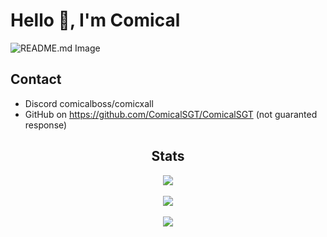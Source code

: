 # Hello 👋, I'm Comical
![README.md Image](https://github.com/ComicalSGT/ComicalSGT/assets/151361634/48e8396b-dc94-4c7c-b780-c7cb3884b70b)
## Contact
- Discord comicalboss/comicxall
- GitHub on https://github.com/ComicalSGT/ComicalSGT (not guaranted response)

<h2 align="center">Stats</h2>

<p align="center">
  <img align="center" src="https://github-readme-stats.vercel.app/api?username=ComicalSGT&show_icons=true&theme=transparent&include_all_commits=true">
  <br><br>
  <img align="center" src="https://github-readme-stats.vercel.app/api/top-langs/?username=ComicalSGT&theme=transparent">
  <br><br>
  <img align="center" src="https://github-readme-streak-stats.herokuapp.com/?user=ComicalSGT&theme=transparent">
</p>
